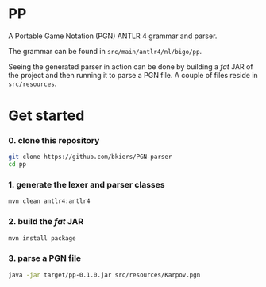 # PP

A Portable Game Notation (PGN) ANTLR 4 grammar and parser.

The grammar can be found in `src/main/antlr4/nl/bigo/pp`.

Seeing the generated parser in action can be done by building
a *fat* JAR of the project and then running it to parse a PGN
file. A couple of files reside in `src/resources`.

# Get started

### 0. clone this repository

```bash
git clone https://github.com/bkiers/PGN-parser
cd pp
```

### 1. generate the lexer and parser classes

```bash
mvn clean antlr4:antlr4
```

### 2. build the *fat* JAR

```bash
mvn install package
```

### 3. parse a PGN file

```bash
java -jar target/pp-0.1.0.jar src/resources/Karpov.pgn
```

